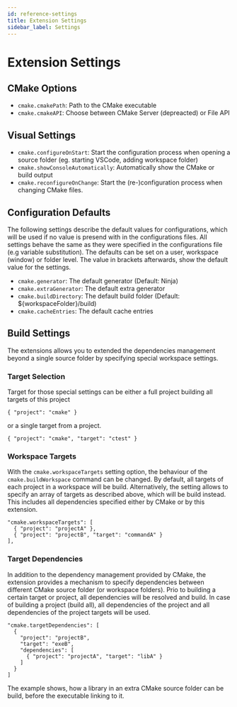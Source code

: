 ```yaml
---
id: reference-settings
title: Extension Settings
sidebar_label: Settings
---
```


# Extension Settings
## CMake Options
 - `cmake.cmakePath`: Path to the CMake executable
 - `cmake.cmakeAPI`: Choose between CMake Server (depreacted) or File API

## Visual Settings
  - `cmake.configureOnStart`: Start the configuration process when opening
  a source folder (eg. starting VSCode, adding workspace folder)
  - `cmake.showConsoleAutomatically`: Automatically show the CMake or build output
  - `cmake.reconfigureOnChange`: Start the (re-)configuration process when
  changing CMake files.

## Configuration Defaults
The following settings describe the default values for configurations, which
will be used if no value is presend with in the configurations files. All
settings behave the same as they were specified in the configurations file (e.g
variable substitution). The defaults can be set on a user, workspace (window) or
folder level. The value in brackets afterwards, show the default value for the
settings.

  - `cmake.generator`: The default generator (Default: Ninja)
  - `cmake.extraGenerator`: The default extra generator
  - `cmake.buildDirectory`: The default build folder 
  (Default: ${workspaceFolder}/build)
  - `cmake.cacheEntries`: The default cache entries

## Build Settings
The extensions allows you to extended the dependencies management
beyond a single source folder by specifying special workspace
settings.
### Target Selection
Target for those special settings can be either a full project
building all targets of this project
```
{ "project": "cmake" }
```
or a single target from a project.
``` 
{ "project": "cmake", "target": "ctest" }
```
### Workspace Targets
With the `cmake.workspaceTargets` setting option, the behaviour of
the `cmake.buildWorkspace` command can be changed. By default, all
targets of each project in a workspace will be build. Alternatively,
the setting allows to specify an array of targets as described above,
which will be build instead. This includes all dependencies specified
either by CMake or by this extension.
```
"cmake.workspaceTargets": [
  { "project": "projectA" },
  { "project": "projectB", "target": "commandA" }
],
```

### Target Dependencies
In addition to the dependency management provided by CMake, the extension
provides a mechanism to specify dependencies between different CMake
source folder (or workspace folders). Prio to building a certain target or
project, all dependencies will be resolved and build. In case of building
a project (build all), all dependencies of the project and all dependencies
of the project targets will be used.
```
"cmake.targetDependencies": [
  { 
    "project": "projectB",
    "target": "exeB",
    "dependencies": [
      { "project": "projectA", "target": "libA" }
    ]
  }
]
```
The example shows, how a library in an extra CMake source folder can be build,
before the executable linking to it.